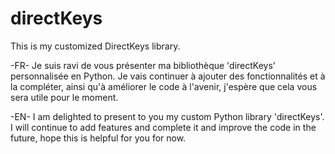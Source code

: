 # directKeys
This is my customized DirectKeys library.

-FR-
Je suis ravi de vous présenter ma bibliothèque 'directKeys' personnalisée en Python. Je vais continuer à ajouter des fonctionnalités et à la compléter, ainsi qu'à améliorer le code à l'avenir, j'espère que cela vous sera utile pour le moment.

-EN-
I am delighted to present to you my custom Python library 'directKeys'. I will continue to add features and complete it and improve the code in the future, hope this is helpful for you for now.
